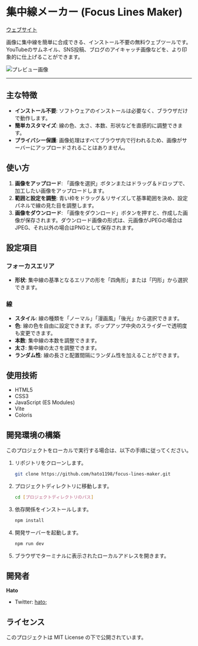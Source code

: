 # 集中線メーカー (Focus Lines Maker)

[ウェブサイト](https://focus-lines-maker.vercel.app/)

画像に集中線を簡単に合成できる、インストール不要の無料ウェブツールです。
YouTubeのサムネイル、SNS投稿、ブログのアイキャッチ画像などを、より印象的に仕上げることができます。

![プレビュー画像](./src/public/ogp.png)

---

## 主な特徴

- **インストール不要**: ソフトウェアのインストールは必要なく、ブラウザだけで動作します。
- **簡単カスタマイズ**: 線の色、太さ、本数、形状などを直感的に調整できます。
- **プライバシー保護**: 画像処理はすべてブラウザ内で行われるため、画像がサーバーにアップロードされることはありません。


## 使い方

1.  **画像をアップロード**: 「画像を選択」ボタンまたはドラッグ＆ドロップで、加工したい画像をアップロードします。
2.  **範囲と設定を調整**: 青い枠をドラッグ＆リサイズして基準範囲を決め、設定パネルで線の見た目を調整します。
3.  **画像をダウンロード**: 「画像をダウンロード」ボタンを押すと、作成した画像が保存されます。ダウンロード画像の形式は、元画像がJPEGの場合はJPEG、それ以外の場合はPNGとして保存されます。


## 設定項目

### フォーカスエリア
- **形状**: 集中線の基準となるエリアの形を「四角形」または「円形」から選択できます。

### 線
- **スタイル**: 線の種類を「ノーマル」「漫画風」「後光」から選択できます。
- **色**: 線の色を自由に設定できます。ポップアップ中央のスライダーで透明度も変更できます。
- **本数**: 集中線の本数を調整できます。
- **太さ**: 集中線の太さを調整できます。
- **ランダム性**: 線の長さと配置間隔にランダム性を加えることができます。


## 使用技術

- HTML5
- CSS3
- JavaScript (ES Modules)
- Vite
- Coloris


## 開発環境の構築

このプロジェクトをローカルで実行する場合は、以下の手順に従ってください。

1.  リポジトリをクローンします。
    ```bash
    git clone https://github.com/hato1198/focus-lines-maker.git
    ```

2.  プロジェクトディレクトリに移動します。
    ```bash
    cd [プロジェクトディレクトリのパス]
    ```

3.  依存関係をインストールします。
    ```bash
    npm install
    ```

4.  開発サーバーを起動します。
    ```bash
    npm run dev
    ```

5.  ブラウザでターミナルに表示されたローカルアドレスを開きます。


## 開発者

**Hato**
- Twitter: [hato;](https://twitter.com/hato_1198_ui)


## ライセンス

このプロジェクトは MIT License の下で公開されています。